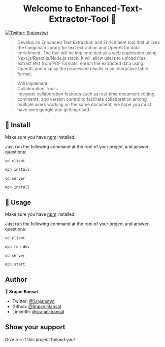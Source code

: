 <h1 align="center">Welcome to Enhanced-Text-Extractor-Tool 👋</h1>
<p>
  <a href="https://twitter.com/Srajanstwt" target="_blank">
    <img alt="Twitter: Srajanstwt" src="https://img.shields.io/twitter/follow/Srajanstwt.svg?style=social" />
  </a>
</p>

> Develop an Enhanced Text Extraction and Enrichment tool that utilizes the Langchain library for text extraction and OpenAI for data enrichment. The tool will be implemented as a web application using Next.js/React.js/Node.js stack. It will allow users to upload files, extract text from PDF formats, enrich the extracted data using OpenAI, and display the processed results in an interactive table format.
>
> Will Implement:<br />
> Collaboration Tools:<br />
> Integrate collaboration features such as real-time document editing, comments, and version control to facilitate collaboration among multiple users working on the same document, we hope you must have seen google doc getting used.

## 🚀 Install

Make sure you have [npm](https://www.npmjs.com/package/npm) installed

Just run the following command at the root of your project and answer questions: <br />

`cd client`
```sh
npn install
```

`cd server`
```sh
npn install
```

## 🚀 Usage

Make sure you have [npm](https://www.npmjs.com/package/npm) installed

Just run the following command at the root of your project and answer questions: <br />

`cd client`
```sh
npn run dev
```

`cd server`
```sh
npn start
```

## Author

👤 **Srajan Bansal**

* Twitter: [@Srajanstwt](https://twitter.com/Srajanstwt)
* Github: [@Srajan-Bansal](https://github.com/Srajan-Bansal)
* LinkedIn: [@srajan-bansal](https://linkedin.com/in/srajan-bansal)

## Show your support

Give a ⭐️ if this project helped you!
